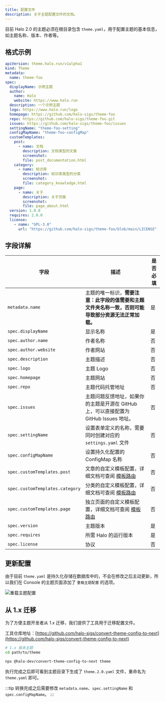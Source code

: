 ```yaml
---
title: 配置文件
description: 关于主题配置文件的文档。
---
```


目前 Halo 2.0 的主题必须在根目录包含 `theme.yaml`，用于配置主题的基本信息，如主题名称、版本、作者等。

## 格式示例

```yaml title="theme.yaml"
apiVersion: theme.halo.run/v1alpha1
kind: Theme
metadata:
  name: theme-foo
spec:
  displayName: 示例主题
  author:
    name: Halo
    website: https://www.halo.run
  description: 一个示例主题
  logo: https://www.halo.run/logo
  homepage: https://github.com/halo-sigs/theme-foo
  repo: https://github.com/halo-sigs/theme-foo.git
  issues: https://github.com/halo-sigs/theme-foo/issues
  settingName: "theme-foo-setting"
  configMapName: "theme-foo-configMap"
  customTemplates:
    post:
      - name: 文档
        description: 文档类型的文章
        screenshot: 
        file: post_documentation.html
    category:
      - name: 知识库
        description: 知识库类型的分类
        screenshot: 
        file: category_knowledge.html
    page:
      - name: 关于
        description: 关于页面
        screenshot:
        file: page_about.html
  version: 1.0.0
  requires: 2.0.0
  license:
    - name: "GPL-3.0"
      url: "https://github.com/halo-sigs/theme-foo/blob/main/LICENSE"
```

## 字段详解

| 字段                            | 描述                                                                                          | 是否必填 |
|---------------------------------|---------------------------------------------------------------------------------------------|---------|
| `metadata.name`                 | 主题的唯一标识，**需要注意：此字段的值需要和主题文件夹名称一致，否则可能导致部分资源无法正常加载。**                                                                                | 是       |
| `spec.displayName`              | 显示名称                                                                                      | 是       |
| `spec.author.name`              | 作者名称                                                                                      | 否       |
| `spec.author.website`           | 作者网站                                                                                      | 否       |
| `spec.description`              | 主题描述                                                                                      | 否       |
| `spec.logo`                     | 主题 Logo                                                                                     | 否       |
| `spec.homepage`                 | 主题网站                                                                                      | 否       |
| `spec.repo`                     | 主题代码托管地址                                                                              | 否       |
| `spec.issues`                   | 主题问题反馈地址，如果你的主题是开源在 GitHub 上，可以直接配置为 GitHub Issues 地址。            | 否       |
| `spec.settingName`              | 设置表单定义的名称，需要同时创建对应的 `settings.yaml` 文件                                    | 否       |
| `spec.configMapName`            | 设置持久化配置的 ConfigMap 名称                                                               | 否       |
| `spec.customTemplates.post`     | 文章的自定义模板配置，详细文档可查阅 [模板路由](./template-route-mapping#custom-templates)     | 否       |
| `spec.customTemplates.category` | 分类的自定义模板配置，详细文档可查阅 [模板路由](./template-route-mapping#custom-templates)     | 否       |
| `spec.customTemplates.page`     | 独立页面的自定义模板配置，详细文档可查阅 [模板路由](./template-route-mapping#custom-templates) | 否       |
| `spec.version`                  | 主题版本                                                                                      | 是       |
| `spec.requires`                 | 所需 Halo 的运行版本                                                                          | 是       |
| `spec.license`                  | 协议                                                                                          | 否       |

## 更新配置

由于目前 `theme.yaml` 是持久化存储在数据库中的，不会在修改之后主动更新，所以我们在 Console 的主题页面添加了 `重载主题配置` 的选项。

![重载主题配置](/img/theme/reload-theme-config.png)

## 从 1.x 迁移

为了方便主题开发者从 1.x 迁移，我们提供了工具用于迁移配置文件。

工具仓库地址：[https://github.com/halo-sigs/convert-theme-config-to-next](https://github.com/halo-sigs/convert-theme-config-to-next)

```bash
# 1.x 版本主题
cd path/to/theme

npx @halo-dev/convert-theme-config-to-next theme
```

执行完成之后即可看到主题目录下生成了 `theme.2.0.yaml` 文件，重命名为 `theme.yaml` 即可。

:::tip
转换完成之后需要修改 `metadata.name`、`spec.settingName` 和 `spec.configMapName`。
:::
